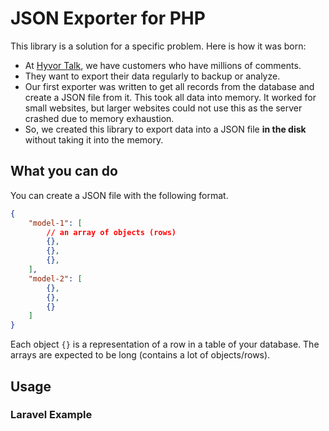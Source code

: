 # JSON Exporter for PHP

This library is a solution for a specific problem. Here is how it was born: 

* At [Hyvor Talk](https://talk.hyvor.com), we have customers who have millions of comments.
* They want to export their data regularly to backup or analyze.
* Our first exporter was written to get all records from the database and create a JSON file from it. This took all data into memory. It worked for small websites, but larger websites could not use this as the server crashed due to memory exhaustion.
* So, we created this library to export data into a JSON file **in the disk** without taking it into the memory.

## What you can do

You can create a JSON file with the following format.

```json
{
    "model-1": [
        // an array of objects (rows)
        {},
        {},
        {},
    ],
    "model-2": [
        {},
        {},
        {}
    ]
}
```

Each object `{}` is a representation of a row in a table of your database. The arrays are expected to be long (contains a lot of objects/rows).

## Usage



### Laravel Example
